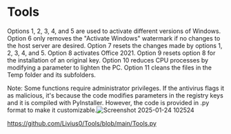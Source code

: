 # Tools
Options 1, 2, 3, 4, and 5 are used to activate different versions of Windows. 
Option 6 only removes the "Activate Windows" watermark if no changes to the host server are desired. 
Option 7 resets the changes made by options 1, 2, 3, 4, and 5. 
Option 8 activates Office 2021. 
Option 9 resets option 8 for the installation of an original key. 
Option 10 reduces CPU processes by modifying a parameter to lighten the PC. 
Option 11 cleans the files in the Temp folder and its subfolders.

Note: Some functions require administrator privileges. If the antivirus flags it as malicious, it's because the code modifies parameters in the registry keys and it is compiled with PyInstaller. However, the code is provided in .py format to make it customizable.![Screenshot 2025-01-24 102524](https://github.com/user-attachments/assets/29c218e1-c7bd-453e-b835-caa127c84f16)

https://github.com/Livius0/Tools/blob/main/Tools.py
